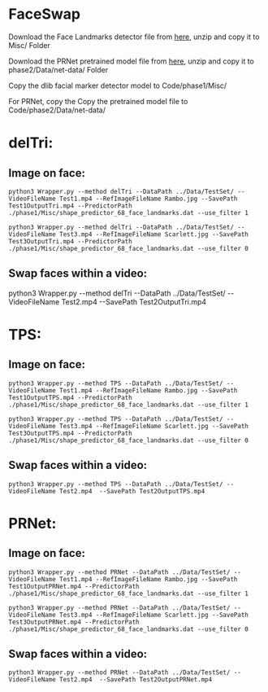 # FaceSwap


Download the Face Landmarks detector file from [here](dlib.net/files/shape_predictor_68_face_landmarks.dat.bz2), unzip and copy it to Misc/ Folder


Download the PRNet pretrained model file from [here](https://drive.google.com/file/d/1UoE-XuW1SDLUjZmJPkIZ1MLxvQFgmTFH/view), unzip and copy it to phase2/Data/net-data/ Folder


Copy the dlib facial marker detector model to Code/phase1/Misc/

For PRNet, copy the 
Copy the pretrained model file to Code/phase2/Data/net-data/ 


# delTri:
## Image on face:
```
python3 Wrapper.py --method delTri --DataPath ../Data/TestSet/ --VideoFileName Test1.mp4 --RefImageFileName Rambo.jpg --SavePath Test1OutputTri.mp4 --PredictorPath ./phase1/Misc/shape_predictor_68_face_landmarks.dat --use_filter 1
```
```
python3 Wrapper.py --method delTri --DataPath ../Data/TestSet/ --VideoFileName Test3.mp4 --RefImageFileName Scarlett.jpg --SavePath Test3OutputTri.mp4 --PredictorPath ./phase1/Misc/shape_predictor_68_face_landmarks.dat --use_filter 0
```
## Swap faces within a video:
python3 Wrapper.py --method delTri --DataPath ../Data/TestSet/ --VideoFileName Test2.mp4  --SavePath Test2OutputTri.mp4


# TPS:
## Image on face:
```
python3 Wrapper.py --method TPS --DataPath ../Data/TestSet/ --VideoFileName Test1.mp4 --RefImageFileName Rambo.jpg --SavePath Test1OutputTPS.mp4 --PredictorPath ./phase1/Misc/shape_predictor_68_face_landmarks.dat --use_filter 1
```
```
python3 Wrapper.py --method TPS --DataPath ../Data/TestSet/ --VideoFileName Test3.mp4 --RefImageFileName Scarlett.jpg --SavePath Test3OutputTPS.mp4 --PredictorPath ./phase1/Misc/shape_predictor_68_face_landmarks.dat --use_filter 0
```
## Swap faces within a video:
```
python3 Wrapper.py --method TPS --DataPath ../Data/TestSet/ --VideoFileName Test2.mp4  --SavePath Test2OutputTPS.mp4
```

# PRNet:
## Image on face:
```
python3 Wrapper.py --method PRNet --DataPath ../Data/TestSet/ --VideoFileName Test1.mp4 --RefImageFileName Rambo.jpg --SavePath Test1OutputPRNet.mp4 --PredictorPath ./phase1/Misc/shape_predictor_68_face_landmarks.dat --use_filter 1
```
```
python3 Wrapper.py --method PRNet --DataPath ../Data/TestSet/ --VideoFileName Test3.mp4 --RefImageFileName Scarlett.jpg --SavePath Test3OutputPRNet.mp4 --PredictorPath ./phase1/Misc/shape_predictor_68_face_landmarks.dat --use_filter 0
```
## Swap faces within a video:
```
python3 Wrapper.py --method PRNet --DataPath ../Data/TestSet/ --VideoFileName Test2.mp4  --SavePath Test2OutputPRNet.mp4
```
